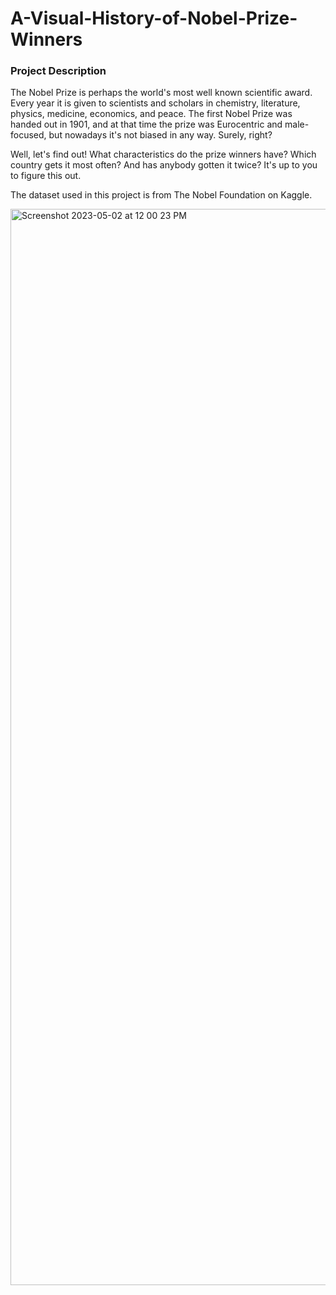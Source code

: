 # A-Visual-History-of-Nobel-Prize-Winners

### Project Description
The Nobel Prize is perhaps the world's most well known scientific award. Every year it is given to scientists and scholars in chemistry, literature, physics, medicine, economics, and peace. The first Nobel Prize was handed out in 1901, and at that time the prize was Eurocentric and male-focused, but nowadays it's not biased in any way. Surely, right?

Well, let's find out! What characteristics do the prize winners have? Which country gets it most often? And has anybody gotten it twice? It's up to you to figure this out.

The dataset used in this project is from The Nobel Foundation on Kaggle.


<a href="https://deepnote.com/@universidad-del-pacifico/A-Visual-History-of-Nobel-Prize-Winners-9c6dccd8-ecde-454d-b559-217b4c7e4124">
  <img width="1722" alt="Screenshot 2023-05-02 at 12 00 23 PM" src="https://user-images.githubusercontent.com/48929841/235734625-3a67280e-5d8c-45f4-a461-a86576779761.png">
</a>

